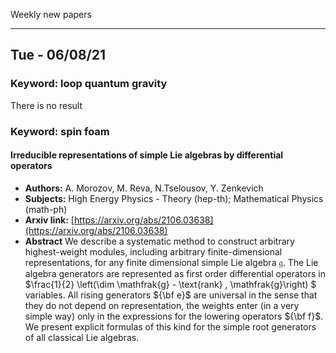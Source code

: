 Weekly new papers
____________________

## Tue - 06/08/21

### Keyword: loop quantum gravity

There is no result 
### Keyword: spin foam

#### **Irreducible representations of simple Lie algebras by differential  operators**
 - **Authors:** A. Morozov, M. Reva, N.Tselousov, Y. Zenkevich
 - **Subjects:** High Energy Physics - Theory (hep-th); Mathematical Physics (math-ph)
 - **Arxiv link:** [https://arxiv.org/abs/2106.03638](https://arxiv.org/abs/2106.03638)
 - **Abstract**
 We describe a systematic method to construct arbitrary highest-weight modules, including arbitrary finite-dimensional representations, for any finite dimensional simple Lie algebra $\mathfrak{g}$. The Lie algebra generators are represented as first order differential operators in $\frac{1}{2} \left(\dim \mathfrak{g} - \text{rank} \, \mathfrak{g}\right) $ variables. All rising generators ${\bf e}$ are universal in the sense that they do not depend on representation, the weights enter (in a very simple way) only in the expressions for the lowering operators ${\bf f}$. We present explicit formulas of this kind for the simple root generators of all classical Lie algebras. 

